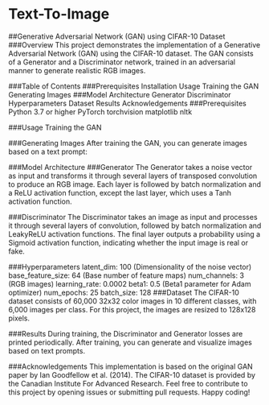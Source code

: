 # Text-To-Image
##Generative Adversarial Network (GAN) using CIFAR-10 Dataset
###Overview
This project demonstrates the implementation of a Generative Adversarial Network (GAN) using the CIFAR-10 dataset. The GAN consists of a Generator and a Discriminator network, trained in an adversarial manner to generate realistic RGB images.

###Table of Contents
###Prerequisites
Installation
Usage
Training the GAN
Generating Images
###Model Architecture
Generator
Discriminator
Hyperparameters
Dataset
Results
Acknowledgements
###Prerequisites
Python 3.7 or higher
PyTorch
torchvision
matplotlib
nltk

###Usage
Training the GAN

###Generating Images
After training the GAN, you can generate images based on a text prompt:

###Model Architecture
###Generator
The Generator takes a noise vector as input and transforms it through several layers of transposed convolution to produce an RGB image. Each layer is followed by batch normalization and a ReLU activation function, except the last layer, which uses a Tanh activation function.

###Discriminator
The Discriminator takes an image as input and processes it through several layers of convolution, followed by batch normalization and LeakyReLU activation functions. The final layer outputs a probability using a Sigmoid activation function, indicating whether the input image is real or fake.

###Hyperparameters
latent_dim: 100 (Dimensionality of the noise vector)
base_feature_size: 64 (Base number of feature maps)
num_channels: 3 (RGB images)
learning_rate: 0.0002
beta1: 0.5 (Beta1 parameter for Adam optimizer)
num_epochs: 25
batch_size: 128
###Dataset
The CIFAR-10 dataset consists of 60,000 32x32 color images in 10 different classes, with 6,000 images per class. For this project, the images are resized to 128x128 pixels.

###Results
During training, the Discriminator and Generator losses are printed periodically. After training, you can generate and visualize images based on text prompts.

###Acknowledgements
This implementation is based on the original GAN paper by Ian Goodfellow et al. (2014).
The CIFAR-10 dataset is provided by the Canadian Institute For Advanced Research.
Feel free to contribute to this project by opening issues or submitting pull requests. Happy coding!
